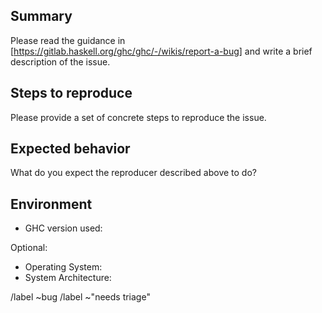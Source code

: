 ## Summary

Please read the guidance in [https://gitlab.haskell.org/ghc/ghc/-/wikis/report-a-bug] and write a brief description of the issue.

## Steps to reproduce

Please provide a set of concrete steps to reproduce the issue.

## Expected behavior

What do you expect the reproducer described above to do?

## Environment

* GHC version used: 

Optional:

* Operating System: 
* System Architecture: 


/label ~bug
/label ~"needs triage"
